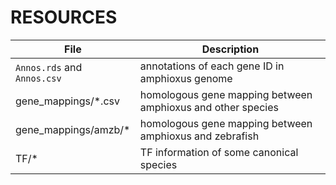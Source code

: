 RESOURCES
=========

| File                        | Description                                                 |
|-----------------------------|-------------------------------------------------------------|
| `Annos.rds` and `Annos.csv` | annotations of each gene ID in amphioxus genome             |
| gene_mappings/*.csv         | homologous gene mapping between amphioxus and other species |
| gene_mappings/amzb/*        | homologous gene mapping between amphioxus and zebrafish     |
| TF/*                        | TF information of some canonical species                    |
